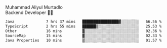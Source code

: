 Muhammad Aliyul Murtadlo
<br>
Backend Developer 👨‍💻
<br>
<!--START_SECTION:waka-->

```txt
Java              7 hrs 37 mins   ████████████████▓░░░░░░░░   66.56 %
TypeScript        2 hrs 55 mins   ██████▒░░░░░░░░░░░░░░░░░░   25.53 %
Other             16 mins         ▓░░░░░░░░░░░░░░░░░░░░░░░░   02.36 %
SourceMap         15 mins         ▓░░░░░░░░░░░░░░░░░░░░░░░░   02.33 %
Java Properties   10 mins         ▒░░░░░░░░░░░░░░░░░░░░░░░░   01.57 %
```

<!--END_SECTION:waka-->
